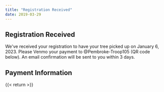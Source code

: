 ```yaml
---
title: "Registration Received"
date: 2019-03-29
---
```


## Registration Received

We've received your registration to have your tree picked up on January 6, 2023.
Please Venmo your payment to @Pembroke-Troop105 (QR code below). An email
confirmation will be sent to you within 3 days.

## Payment Information

{{< return >}}